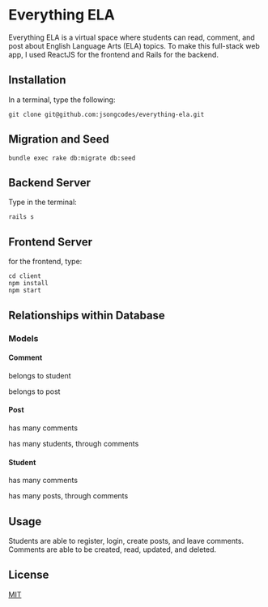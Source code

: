 # Everything ELA

Everything ELA is a virtual space where students can read, comment, and post about English Language Arts (ELA) topics. To make this full-stack web app, I used ReactJS for the frontend and Rails for the backend. 

## Installation

In a terminal, type the following:

```
git clone git@github.com:jsongcodes/everything-ela.git
```

## Migration and Seed

```
bundle exec rake db:migrate db:seed

```

## Backend Server
Type in the terminal:
```
rails s
```

## Frontend Server

for the frontend, type:
```
cd client
npm install
npm start
```
## Relationships within Database

### Models

#### Comment
belongs to student

belongs to post

#### Post
has many comments

has many students, through comments

#### Student
has many comments

has many posts, through comments

## Usage

Students are able to register, login, create posts, and leave comments. Comments are able to be created, read, updated, and deleted. 

## License

[MIT](https://choosealicense.com/licenses/mit/)